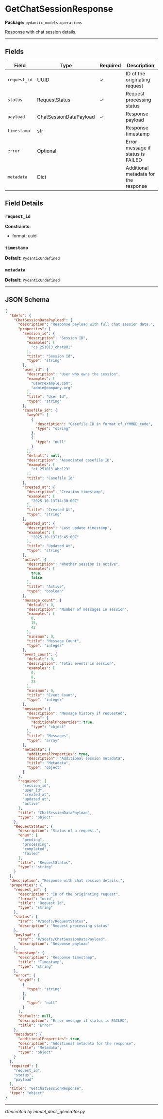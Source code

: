 # GetChatSessionResponse

**Package:** `pydantic_models.operations`

Response with chat session details.

---

## Fields

| Field | Type | Required | Description |
|-------|------|----------|-------------|
| `request_id` | UUID | ✓ | ID of the originating request |
| `status` | RequestStatus | ✓ | Request processing status |
| `payload` | ChatSessionDataPayload | ✓ | Response payload |
| `timestamp` | str |  | Response timestamp |
| `error` | Optional |  | Error message if status is FAILED |
| `metadata` | Dict |  | Additional metadata for the response |

## Field Details

### `request_id`

**Constraints:**
- format: uuid

### `timestamp`

**Default:** `PydanticUndefined`

### `metadata`

**Default:** `PydanticUndefined`

---

## JSON Schema

```json
{
  "$defs": {
    "ChatSessionDataPayload": {
      "description": "Response payload with full chat session data.",
      "properties": {
        "session_id": {
          "description": "Session ID",
          "examples": [
            "cs_251013_chat001"
          ],
          "title": "Session Id",
          "type": "string"
        },
        "user_id": {
          "description": "User who owns the session",
          "examples": [
            "user@example.com",
            "admin@company.org"
          ],
          "title": "User Id",
          "type": "string"
        },
        "casefile_id": {
          "anyOf": [
            {
              "description": "Casefile ID in format cf_YYMMDD_code",
              "type": "string"
            },
            {
              "type": "null"
            }
          ],
          "default": null,
          "description": "Associated casefile ID",
          "examples": [
            "cf_251013_abc123"
          ],
          "title": "Casefile Id"
        },
        "created_at": {
          "description": "Creation timestamp",
          "examples": [
            "2025-10-13T14:30:00Z"
          ],
          "title": "Created At",
          "type": "string"
        },
        "updated_at": {
          "description": "Last update timestamp",
          "examples": [
            "2025-10-13T15:45:00Z"
          ],
          "title": "Updated At",
          "type": "string"
        },
        "active": {
          "description": "Whether session is active",
          "examples": [
            true,
            false
          ],
          "title": "Active",
          "type": "boolean"
        },
        "message_count": {
          "default": 0,
          "description": "Number of messages in session",
          "examples": [
            0,
            15,
            42
          ],
          "minimum": 0,
          "title": "Message Count",
          "type": "integer"
        },
        "event_count": {
          "default": 0,
          "description": "Total events in session",
          "examples": [
            0,
            8,
            23
          ],
          "minimum": 0,
          "title": "Event Count",
          "type": "integer"
        },
        "messages": {
          "description": "Message history if requested",
          "items": {
            "additionalProperties": true,
            "type": "object"
          },
          "title": "Messages",
          "type": "array"
        },
        "metadata": {
          "additionalProperties": true,
          "description": "Additional session metadata",
          "title": "Metadata",
          "type": "object"
        }
      },
      "required": [
        "session_id",
        "user_id",
        "created_at",
        "updated_at",
        "active"
      ],
      "title": "ChatSessionDataPayload",
      "type": "object"
    },
    "RequestStatus": {
      "description": "Status of a request.",
      "enum": [
        "pending",
        "processing",
        "completed",
        "failed"
      ],
      "title": "RequestStatus",
      "type": "string"
    }
  },
  "description": "Response with chat session details.",
  "properties": {
    "request_id": {
      "description": "ID of the originating request",
      "format": "uuid",
      "title": "Request Id",
      "type": "string"
    },
    "status": {
      "$ref": "#/$defs/RequestStatus",
      "description": "Request processing status"
    },
    "payload": {
      "$ref": "#/$defs/ChatSessionDataPayload",
      "description": "Response payload"
    },
    "timestamp": {
      "description": "Response timestamp",
      "title": "Timestamp",
      "type": "string"
    },
    "error": {
      "anyOf": [
        {
          "type": "string"
        },
        {
          "type": "null"
        }
      ],
      "default": null,
      "description": "Error message if status is FAILED",
      "title": "Error"
    },
    "metadata": {
      "additionalProperties": true,
      "description": "Additional metadata for the response",
      "title": "Metadata",
      "type": "object"
    }
  },
  "required": [
    "request_id",
    "status",
    "payload"
  ],
  "title": "GetChatSessionResponse",
  "type": "object"
}
```

---

*Generated by model_docs_generator.py*
